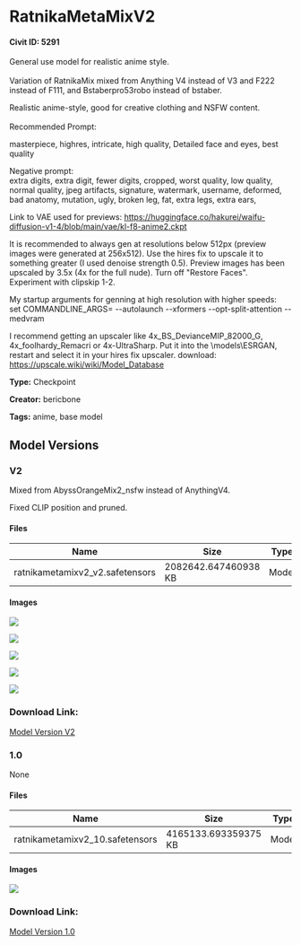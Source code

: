 # RatnikaMetaMixV2

#### Civit ID: 5291

<p>General use model for realistic anime style.<br /><br />Variation of RatnikaMix mixed from Anything V4 instead of V3 and F222 instead of F111, and Bstaberpro53robo instead of bstaber.</p><p></p><p>Realistic anime-style, good for creative clothing and NSFW content.<br /><br />Recommended Prompt:</p><p>masterpiece, highres, intricate, high quality, Detailed face and eyes, best quality</p><p>Negative prompt:<br />extra digits, extra digit, fewer digits, cropped, worst quality, low quality, normal quality, jpeg artifacts, signature, watermark, username, deformed, bad anatomy, mutation, ugly, broken leg, fat, extra legs, extra ears,</p><p></p><p>Link to VAE used for previews: <a target="_blank" rel="ugc" href="https://huggingface.co/hakurei/waifu-diffusion-v1-4/blob/main/vae/kl-f8-anime2.ckpt">https://huggingface.co/hakurei/waifu-diffusion-v1-4/blob/main/vae/kl-f8-anime2.ckpt</a></p><p></p><p>It is recommended to always gen at resolutions below 512px (preview images were generated at 256x512). Use the hires fix to upscale it to something greater (I used denoise strength 0.5). Preview images has been upscaled by 3.5x (4x for the full nude). Turn off "Restore Faces". Experiment with clipskip 1-2.</p><p></p><p>My startup arguments for genning at high resolution with higher speeds:<br />set COMMANDLINE_ARGS= --autolaunch --xformers --opt-split-attention --medvram</p><p></p><p>I recommend getting an upscaler like 4x_BS_DevianceMIP_82000_G, 4x_foolhardy_Remacri or 4x-UltraSharp. Put it into the \models\ESRGAN, restart and select it in your hires fix upscaler. download: <a target="_blank" rel="ugc" href="https://upscale.wiki/wiki/Model_Database">https://upscale.wiki/wiki/Model_Database</a></p>

**Type:** Checkpoint

**Creator:** bericbone

**Tags:** anime, base model

## Model Versions

### V2

<p>Mixed from AbyssOrangeMix2_nsfw instead of AnythingV4.</p><p>Fixed CLIP position and pruned.</p>

#### Files

| Name | Size | Type | Format | Download Url | AutoV1 | AutoV2 | SHA256 | CRC32 | BLAKE3 |
| --- | --- | --- | --- | --- | --- | --- | --- | --- | --- |
| ratnikametamixv2_v2.safetensors | 2082642.647460938 KB | Model | SafeTensor | https://civitai.com/api/download/models/6718 | 9600DA17 | 9B1BDD7342 | 9B1BDD7342741977B070435E51A7BC393C7E28731BC47806F682608FD958B2F1 | 7B89387C | ACB8BAB4BF16A41F4F0296AAD81DFE3D3F31ACF0C320238FFB4E6D45A351FBB3 |

#### Images

<p><img src="https://image.civitai.com/xG1nkqKTMzGDvpLrqFT7WA/2c76efd3-b438-4fe1-a03c-c6b20140eb00/width=450/147747.jpeg" /></p>

<p><img src="https://image.civitai.com/xG1nkqKTMzGDvpLrqFT7WA/d0c4bfab-563a-4568-0f9e-995a5a7fcb00/width=450/147746.jpeg" /></p>

<p><img src="https://image.civitai.com/xG1nkqKTMzGDvpLrqFT7WA/529c344c-23b5-4cdb-ba93-874beb86c100/width=450/147745.jpeg" /></p>

<p><img src="https://image.civitai.com/xG1nkqKTMzGDvpLrqFT7WA/27c20de1-d102-45cf-f09c-a71117f65100/width=450/147744.jpeg" /></p>

<p><img src="https://image.civitai.com/xG1nkqKTMzGDvpLrqFT7WA/e99c44fe-5bd5-4928-6fe7-9d5be4038200/width=450/147743.jpeg" /></p>

### Download Link:

[Model Version V2](https://civitai.com/api/download/models/6718)

### 1.0

None

#### Files

| Name | Size | Type | Format | Download Url | AutoV1 | AutoV2 | SHA256 | CRC32 | BLAKE3 |
| --- | --- | --- | --- | --- | --- | --- | --- | --- | --- |
| ratnikametamixv2_10.safetensors | 4165133.693359375 KB | Model | SafeTensor | https://civitai.com/api/download/models/6134 | D8EEFAB5 | 695F4CC799 | 695F4CC799A37D44993D1738BBB80706E514F421BB303BC5BE0DD996D76D3B09 | 14FA3DA8 | 2FDC497DEF6961B2EB521527981E9F828E86E1A0F9E2095811985BC9AAB0E66C |

#### Images

<p><img src="https://image.civitai.com/xG1nkqKTMzGDvpLrqFT7WA/006b4ea0-25a3-46d4-b45f-9f3fe9299000/width=450/53374.jpeg" /></p>

### Download Link:

[Model Version 1.0](https://civitai.com/api/download/models/6134)

